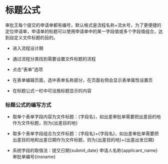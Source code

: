 # 标题公式
审批王每个提交的申请单都有编号，默认格式是流程名称+流水号，为了更便捷的定位申请单，申请单的标题可以使用申请单中的某一字段值或多个字段值组合，达到自定义文件标题的目的。

- 进入流程设计期

- 通过流程分类找到需要设置文件标题的流程

- 点击“表单”选项

- 在表单编辑页面，选中表单名称部分，在页面右侧会显示表单属性设置页

- 在标题公式一栏中可设施标题显示的内容

### 标题公式的编写方式

- 取单个表单字段内容为文件标题：{字段名}，如出差审批单需要把出差目的地作为文件标题，则为{出差目的地}

- 取多个表单字段组合为文件标题：{字段名}+{字段名}，如出差审批单需要把出差目的地和出差日期作为文件标题，则为{出差目的地}+{出差出发日期}

- 系统字段的取值法：提交日期{submit_date}  申请人名称{applicant_name}  审批单编号{insname}

